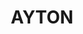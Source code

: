 ---
lastmod: '2025-04-06T06:05:21+00:00'
latitude: -19.7061005
layout: suburb
longitude: 145.7740021
postcode: '4895'
state: QLD
title: AYTON
url: /qld/ayton/
---